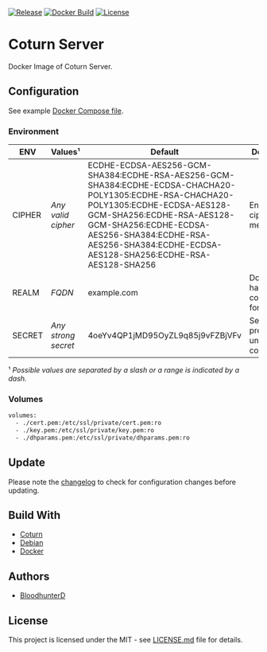 [![Release](https://img.shields.io/github/v/release/bloodhunterd/coturn-docker?include_prereleases&style=for-the-badge)](https://github.com/bloodhunterd/coturn-docker/releases)
[![Docker Build](https://img.shields.io/docker/cloud/build/bloodhunterd/coturn?style=for-the-badge)](https://hub.docker.com/r/bloodhunterd/coturn)
[![License](https://img.shields.io/github/license/bloodhunterd/coturn-docker?style=for-the-badge)](https://github.com/bloodhunterd/coturn-docker/blob/master/LICENSE)

# Coturn Server

Docker Image of Coturn Server.

## Configuration

See example [Docker Compose file](https://github.com/bloodhunterd/coturn-docker/blob/master/docker-compose.yml).

### Environment

| ENV | Values¹ | Default | Description
|--- |--- |--- | ---
| CIPHER | *Any valid cipher* | ECDHE-ECDSA-AES256-GCM-SHA384:ECDHE-RSA-AES256-GCM-SHA384:ECDHE-ECDSA-CHACHA20-POLY1305:ECDHE-RSA-CHACHA20-POLY1305:ECDHE-ECDSA-AES128-GCM-SHA256:ECDHE-RSA-AES128-GCM-SHA256:ECDHE-ECDSA-AES256-SHA384:ECDHE-RSA-AES256-SHA384:ECDHE-ECDSA-AES128-SHA256:ECDHE-RSA-AES128-SHA256 | Encryption cipher methods
| REALM | *FQDN* | example.com | Domain to handle connections for
| SECRET | *Any strong secret* | 4oeYv4QP1jMD95OyZL9q85j9vFZBjVFv | Secret to prevent unauthorized connection

¹ *Possible values are separated by a slash or a range is indicated by a dash.*

### Volumes

```bash
volumes:
  - ./cert.pem:/etc/ssl/private/cert.pem:ro
  - ./key.pem:/etc/ssl/private/key.pem:ro
  - ./dhparams.pem:/etc/ssl/private/dhparams.pem:ro
```

## Update

Please note the [changelog](https://github.com/bloodhunterd/coturn-docker/blob/master/CHANGELOG.md) to check for configuration changes before updating.

## Build With

* [Coturn](https://github.com/coturn/coturn)
* [Debian](https://www.debian.org/)
* [Docker](https://www.docker.com/)

## Authors

* [BloodhunterD](https://github.com/bloodhunterd)

## License

This project is licensed under the MIT - see [LICENSE.md](https://github.com/bloodhunterd/coturn-docker/blob/master/LICENSE) file for details.
